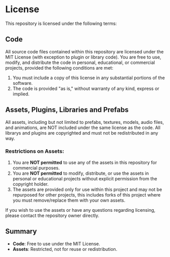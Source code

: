 # License

This repository is licensed under the following terms:

## Code
All source code files contained within this repository are licensed under the MIT License (with exception to plugin or library code). You are free to use, modify, and distribute the code in personal, educational, or commercial projects, provided the following conditions are met:

1. You must include a copy of this license in any substantial portions of the software.
2. The code is provided "as is," without warranty of any kind, express or implied.

## Assets, Plugins, Libraries and Prefabs
All assets, including but not limited to prefabs, textures, models, audio files, and animations, are NOT included under the same license as the code. All librarys and plugins are copyrighted and must not be redistributed in any way.

### Restrictions on Assets:
1. You are **NOT permitted** to use any of the assets in this repository for commercial purposes.
2. You are **NOT permitted** to modify, distribute, or use the assets in personal or educational projects without explicit permission from the copyright holder.
3. The assets are provided only for use within this project and may not be repurposed for other projects, this includes forks of this project where you must remove/replace them with your own assets.

If you wish to use the assets or have any questions regarding licensing, please contact the repository owner directly.

## Summary
- **Code**: Free to use under the MIT License.
- **Assets**: Restricted, not for reuse or redistribution.

